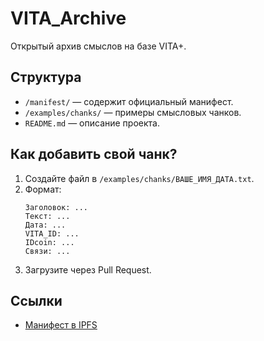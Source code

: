 # VITA_Archive

Открытый архив смыслов на базе VITA+.

## Структура

- `/manifest/` — содержит официальный манифест.
- `/examples/chanks/` — примеры смысловых чанков.
- `README.md` — описание проекта.

## Как добавить свой чанк?

1. Создайте файл в `/examples/chanks/ВАШЕ_ИМЯ_ДАТА.txt`.
2. Формат:
   ```
   Заголовок: ...
   Текст: ...
   Дата: ...
   VITA_ID: ...
   IDcoin: ...
   Связи: ...
   ```
3. Загрузите через Pull Request.

## Ссылки

- [Манифест в IPFS](https://gateway.pinata.cloud/ipfs/QmUuMRBvCwxtU9SUZTLo4TqLezPy6eMwNaM3LJJ5iZGU3q)

